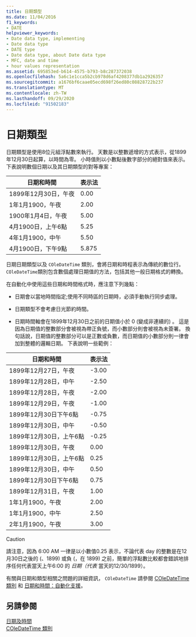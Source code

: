 ```yaml
---
title: 日期類型
ms.date: 11/04/2016
f1_keywords:
- DATE
helpviewer_keywords:
- Date data type, implementing
- Date data type
- DATE type
- Date data type, about Date data type
- MFC, date and time
- hour values representation
ms.assetid: 695853ed-b614-4575-b793-b8c287372038
ms.openlocfilehash: 5a6c1e1cca5b2cb978d6af4208377db1a2926357
ms.sourcegitcommit: a1676bf6caae05ecd698f26ed80c08828722b237
ms.translationtype: MT
ms.contentlocale: zh-TW
ms.lasthandoff: 09/29/2020
ms.locfileid: "91502183"
---
```

# <a name="date-type"></a>日期類型

日期類型是使用8位元組浮點數來執行。 天數是以整數遞增的方式表示，從1899年12月30日起算，以時間為零。 小時值則以小數點後數字部分的絕對值來表示。 下表說明數個日期以及其日期類型的對等專案：

|日期和時間|表示法|
|-------------------|--------------------|
|1899年12月30日，午夜|0.00|
|1年1月1900，午夜|2.00|
|1900年1月4日，午夜|5.00|
|4月1900日，上午6點|5.25|
|4年1月1900，中午|5.50|
|4月1900日，下午9點|5.875|

日期日期類型以及 `COleDateTime` 類別，會將日期和時程表示為傳統的數位行。 `COleDateTime`類別包含數個處理日期值的方法，包括其他一般日期格式的轉換。

在自動化中使用這些日期和時間格式時，應注意下列幾點：

- 日期會以當地時間指定;使用不同時區的日期時，必須手動執行同步處理。

- 日期類型不會考慮日光節約時間。

- 日期時間軸會在1899年12月30日之前的日期值小於 0 (變成非連續的) 。 這是因為日期值的整數部分會被視為帶正負號，而小數部分則會被視為未簽署。 換句話說，日期值的整數部分可以是正數或負數，而日期值的小數部分則一律會加到整體的邏輯日期。 下表說明一些範例：

|日期和時間|表示法|
|-------------------|--------------------|
|1899年12月27日，午夜|-3.00|
|1899年12月28日，中午|-2.50|
|1899年12月28日，午夜|-2.00|
|1899年12月29日，午夜|-1.00|
|1899年12月30日下午6點|-0.75|
|1899年12月30日，中午|-0.50|
|1899年12月30日，上午6點|-0.25|
|1899年12月30日，午夜|0.00|
|1899年12月30日，上午6點|0.25|
|1899年12月30日，中午|0.50|
|1899年12月30日下午6點|0.75|
|1899年12月31日，午夜|1.00|
|1年1月1900，午夜|2.00|
|1年1月1900，中午|2.50|
|2年1月1900，午夜|3.00|

> [!CAUTION]
> 請注意，因為 6:00 AM 一律是以小數值0.25 表示，不論代表 day 的整數是在12月30日之後的 (、1899) 或負 (，在 1899) 之前，簡單的浮點數比較都會錯誤地排序任何代表當天上午6:00 的 *日期（代表* 當天的12/30/1899）。

有關與日期和類型相關之問題的詳細資訊， `COleDateTime` 請參閱 [COleDateTime 類別](../atl-mfc-shared/reference/coledatetime-class.md) 和 [日期和時間：自動化支援](./date-and-time.md)。

## <a name="see-also"></a>另請參閱

[日期及時間](../atl-mfc-shared/date-and-time.md)<br/>
[COleDateTime 類別](../atl-mfc-shared/reference/coledatetime-class.md)
